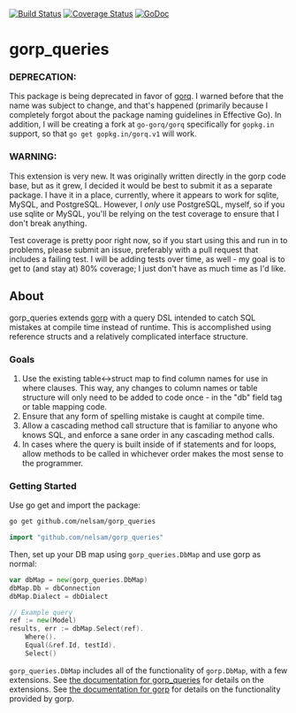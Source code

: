 [![Build Status](https://drone.io/github.com/nelsam/gorp_queries/status.png)](https://drone.io/github.com/nelsam/gorp_queries/latest) [![Coverage Status](https://img.shields.io/coveralls/nelsam/gorp_queries.svg)](https://coveralls.io/r/nelsam/gorp_queries?branch=master) [![GoDoc](https://godoc.org/github.com/nelsam/gorp_queries?status.png)](http://godoc.org/github.com/nelsam/gorp_queries)


gorp_queries
============

### DEPRECATION:

This package is being deprecated in favor of
[gorq](https://github.com/nelsam/gorq).  I warned before that the name
was subject to change, and that's happened (primarily because I
completely forgot about the package naming guidelines in Effective Go).
In addition, I will be creating a fork at `go-gorq/gorq` specifically
for `gopkg.in` support, so that `go get gopkg.in/gorq.v1` will work.

### WARNING:

This extension is very new.  It was originally written directly in the
gorp code base, but as it grew, I decided it would be best to submit
it as a separate package.  I have it in a place, currently, where it
appears to work for sqlite, MySQL, and PostgreSQL.  However, I *only*
use PostgreSQL, myself, so if you use sqlite or MySQL, you'll be
relying on the test coverage to ensure that I don't break anything.

Test coverage is pretty poor right now, so if you start using this and
run in to problems, please submit an issue, preferably with a pull
request that includes a failing test.  I will be adding tests over
time, as well - my goal is to get to (and stay at) 80% coverage; I
just don't have as much time as I'd like.

## About

gorp_queries extends [gorp](github.com/coopernurse/gorp) with a query
DSL intended to catch SQL mistakes at compile time instead of runtime.
This is accomplished using reference structs and a relatively
complicated interface structure.

### Goals

1. Use the existing table<->struct map to find column names for use in
where clauses.  This way, any changes to column names or table structure
will only need to be added to code once - in the "db" field tag or table
mapping code.
2. Ensure that any form of spelling mistake is caught at compile time.
3. Allow a cascading method call structure that is familiar to anyone
who knows SQL, and enforce a sane order in any cascading method calls.
4. In cases where the query is built inside of if statements and for
loops, allow methods to be called in whichever order makes the most sense
to the programmer.

### Getting Started

Use go get and import the package:

```bash
go get github.com/nelsam/gorp_queries
```

```go
import "github.com/nelsam/gorp_queries"
```

Then, set up your DB map using `gorp_queries.DbMap` and use gorp as
normal:

```go
var dbMap = new(gorp_queries.DbMap)
dbMap.Db = dbConnection
dbMap.Dialect = dbDialect

// Example query
ref := new(Model)
results, err := dbMap.Select(ref).
    Where().
    Equal(&ref.Id, testId).
    Select()
```

`gorp_queries.DbMap` includes all of the functionality of
`gorp.DbMap`, with a few extensions.  See
[the documentation for gorp_queries](http://godoc.org/github.com/nelsam/gorp_queries)
for details on the extensions.  See
[the documentation for gorp](http://godoc.org/github.com/coopernurse/gorp)
for details on the functionality provided by gorp.
